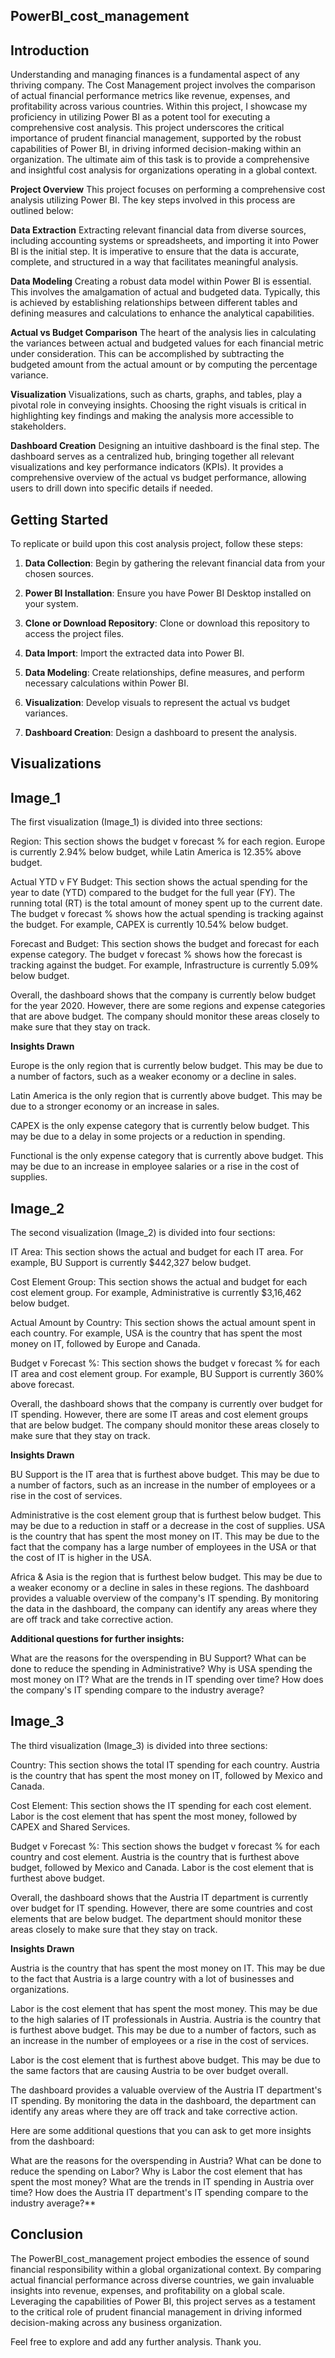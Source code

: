 ## PowerBI_cost_management


## Introduction

Understanding and managing finances is a fundamental aspect of any thriving company. The Cost Management project involves the comparison of actual financial performance metrics like revenue, expenses, and profitability across various countries. Within this project, I showcase my proficiency in utilizing Power BI as a potent tool for executing a comprehensive cost analysis. This project underscores the critical importance of prudent financial management, supported by the robust capabilities of Power BI, in driving informed decision-making within an organization. The ultimate aim of this task is to provide a comprehensive and insightful cost analysis for organizations operating in a global context.

**Project Overview**
This project focuses on performing a comprehensive cost analysis utilizing Power BI. The key steps involved in this process are outlined below:

**Data Extraction**
Extracting relevant financial data from diverse sources, including accounting systems or spreadsheets, and importing it into Power BI is the initial step. It is imperative to ensure that the data is accurate, complete, and structured in a way that facilitates meaningful analysis.

**Data Modeling**
Creating a robust data model within Power BI is essential. This involves the amalgamation of actual and budgeted data. Typically, this is achieved by establishing relationships between different tables and defining measures and calculations to enhance the analytical capabilities.

**Actual vs Budget Comparison**
The heart of the analysis lies in calculating the variances between actual and budgeted values for each financial metric under consideration. This can be accomplished by subtracting the budgeted amount from the actual amount or by computing the percentage variance.

**Visualization**
Visualizations, such as charts, graphs, and tables, play a pivotal role in conveying insights. Choosing the right visuals is critical in highlighting key findings and making the analysis more accessible to stakeholders.

**Dashboard Creation**
Designing an intuitive dashboard is the final step. The dashboard serves as a centralized hub, bringing together all relevant visualizations and key performance indicators (KPIs). It provides a comprehensive overview of the actual vs budget performance, allowing users to drill down into specific details if needed.



## Getting Started

To replicate or build upon this cost analysis project, follow these steps:

1. **Data Collection**: Begin by gathering the relevant financial data from your chosen sources.

2. **Power BI Installation**: Ensure you have Power BI Desktop installed on your system.

3. **Clone or Download Repository**: Clone or download this repository to access the project files.

4. **Data Import**: Import the extracted data into Power BI.

5. **Data Modeling**: Create relationships, define measures, and perform necessary calculations within Power BI.

6. **Visualization**: Develop visuals to represent the actual vs budget variances.

7. **Dashboard Creation**: Design a dashboard to present the analysis.


 ## Visualizations
 
## Image_1

The first visualization (Image_1) is divided into three sections:

Region: This section shows the budget v forecast % for each region. Europe is currently 2.94% below budget, while Latin America is 12.35% above budget.

Actual YTD v FY Budget: This section shows the actual spending for the year to date (YTD) compared to the budget for the full year (FY). The running total (RT) is the total amount of money spent up to the current date. The budget v forecast % shows how the actual spending is tracking against the budget. For example, CAPEX is currently 10.54% below budget.

Forecast and Budget: This section shows the budget and forecast for each expense category. The budget v forecast % shows how the forecast is tracking against the budget. For example, Infrastructure is currently 5.09% below budget.

Overall, the dashboard shows that the company is currently below budget for the year 2020. However, there are some regions and expense categories that are above budget. The company should monitor these areas closely to make sure that they stay on track.

**Insights Drawn**

Europe is the only region that is currently below budget. This may be due to a number of factors, such as a weaker economy or a decline in sales.

Latin America is the only region that is currently above budget. This may be due to a stronger economy or an increase in sales.

CAPEX is the only expense category that is currently below budget. This may be due to a delay in some projects or a reduction in spending.

Functional is the only expense category that is currently above budget. This may be due to an increase in employee salaries or a rise in the cost of supplies.


## Image_2

The second visualization (Image_2) is divided into four sections:

IT Area: This section shows the actual and budget for each IT area. For example, BU Support is currently $442,327 below budget.

Cost Element Group: This section shows the actual and budget for each cost element group. For example, Administrative is currently $3,16,462 below budget.

Actual Amount by Country: This section shows the actual amount spent in each country. For example, USA is the country that has spent the most money on IT, followed by Europe and Canada.

Budget v Forecast %: This section shows the budget v forecast % for each IT area and cost element group. For example, BU Support is currently 360% above forecast.

Overall, the dashboard shows that the company is currently over budget for IT spending. However, there are some IT areas and cost element groups that are below budget. The company should monitor these areas closely to make sure that they stay on track.

**Insights Drawn**

BU Support is the IT area that is furthest above budget. This may be due to a number of factors, such as an increase in the number of employees or a rise in the cost of services.

Administrative is the cost element group that is furthest below budget. This may be due to a reduction in staff or a decrease in the cost of supplies.
USA is the country that has spent the most money on IT. This may be due to the fact that the company has a large number of employees in the USA or that the cost of IT is higher in the USA.

Africa & Asia is the region that is furthest below budget. This may be due to a weaker economy or a decline in sales in these regions.
The dashboard provides a valuable overview of the company's IT spending. By monitoring the data in the dashboard, the company can identify any areas where they are off track and take corrective action.

**Additional questions for further insights:**

What are the reasons for the overspending in BU Support?
What can be done to reduce the spending in Administrative?
Why is USA spending the most money on IT?
What are the trends in IT spending over time?
How does the company's IT spending compare to the industry average?

## Image_3

The third visualization (Image_3) is divided into three sections:

Country: This section shows the total IT spending for each country. Austria is the country that has spent the most money on IT, followed by Mexico and Canada.

Cost Element: This section shows the IT spending for each cost element. Labor is the cost element that has spent the most money, followed by CAPEX and Shared Services.

Budget v Forecast %: This section shows the budget v forecast % for each country and cost element. Austria is the country that is furthest above budget, followed by Mexico and Canada. Labor is the cost element that is furthest above budget.

Overall, the dashboard shows that the Austria IT department is currently over budget for IT spending. However, there are some countries and cost elements that are below budget. The department should monitor these areas closely to make sure that they stay on track.

**Insights Drawn**

Austria is the country that has spent the most money on IT. This may be due to the fact that Austria is a large country with a lot of businesses and organizations.

Labor is the cost element that has spent the most money. This may be due to the high salaries of IT professionals in Austria.
Austria is the country that is furthest above budget. This may be due to a number of factors, such as an increase in the number of employees or a rise in the cost of services.

Labor is the cost element that is furthest above budget. This may be due to the same factors that are causing Austria to be over budget overall.

The dashboard provides a valuable overview of the Austria IT department's IT spending. By monitoring the data in the dashboard, the department can identify any areas where they are off track and take corrective action.

Here are some additional questions that you can ask to get more insights from the dashboard:

What are the reasons for the overspending in Austria?
What can be done to reduce the spending on Labor?
Why is Labor the cost element that has spent the most money?
What are the trends in IT spending in Austria over time?
How does the Austria IT department's IT spending compare to the industry average?**


## Conclusion

The PowerBI_cost_management project embodies the essence of sound financial responsibility within a global organizational context. By comparing actual financial performance across diverse countries, we gain invaluable insights into revenue, expenses, and profitability on a global scale. Leveraging the capabilities of Power BI, this project serves as a testament to the critical role of prudent financial management in driving informed decision-making across any business organization. 

Feel free to explore and add any further analysis.
Thank you. 
